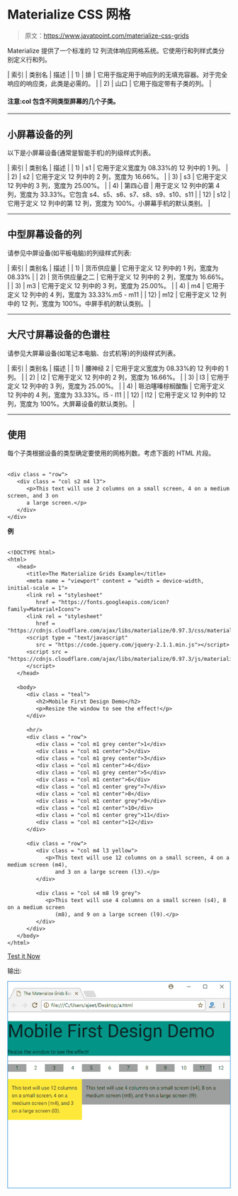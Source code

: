 # Materialize CSS 网格

> 原文：<https://www.javatpoint.com/materialize-css-grids>

Materialize 提供了一个标准的 12 列流体响应网格系统。它使用行和列样式类分别定义行和列。

| 索引 | 类别名 | 描述 |
| 1) | 排 | 它用于指定用于响应列的无填充容器。对于完全响应的响应类，此类是必需的。 |
| 2) | 山口 | 它用于指定带有子类的列。 |

#### 注意:col 包含不同类型屏幕的几个子类。

* * *

## 小屏幕设备的列

以下是小屏幕设备(通常是智能手机)的列级样式列表。

| 索引 | 类别名 | 描述 |
| 1) | s1 | 它用于定义宽度为 08.33%的 12 列中的 1 列。 |
| 2) | s2 | 它用于定义 12 列中的 2 列，宽度为 16.66%。 |
| 3) | s3 | 它用于定义 12 列中的 3 列，宽度为 25.00%。 |
| 4) | 第四心音 | 用于定义 12 列中的第 4 列，宽度为 33.33%。它包含 s4、s5、s6、s7、s8、s9、s10、s11 |
| 12) | s12 | 它用于定义 12 列中的第 12 列，宽度为 100%。小屏幕手机的默认类别。 |

* * *

## 中型屏幕设备的列

请参见中屏设备(如平板电脑)的列级样式列表:

| 索引 | 类别名 | 描述 |
| 1) | 货币供应量 | 它用于定义 12 列中的 1 列，宽度为 08.33% |
| 2) | 货币供应量之二 | 它用于定义 12 列中的 2 列，宽度为 16.66%。 |
| 3) | m3 | 它用于定义 12 列中的 3 列，宽度为 25.00%。 |
| 4) | m4 | 它用于定义 12 列中的 4 列，宽度为 33.33%.m5 - m11 |
| 12) | m12 | 它用于定义 12 列中的 12 列，宽度为 100%。中屏手机的默认类别。 |

* * *

## 大尺寸屏幕设备的色谱柱

请参见大屏幕设备(如笔记本电脑、台式机等)的列级样式列表。

| 索引 | 类别名 | 描述 |
| 1) | 腰神经 2 | 它用于定义宽度为 08.33%的 12 列中的 1 列。 |
| 2) | l2 | 它用于定义 12 列中的 2 列，宽度为 16.66%。 |
| 3) | l3 | 它用于定义 12 列中的 3 列，宽度为 25.00%。 |
| 4) | 哌泊噻嗪棕榈酸酯 | 它用于定义 12 列中的 4 列，宽度为 33.33%。l5 - l11 |
| 12) | l12 | 它用于定义 12 列中的 12 列，宽度为 100%。大屏幕设备的默认类别。 |

* * *

## 使用

每个子类根据设备的类型确定要使用的网格列数。考虑下面的 HTML 片段。

```

<div class = "row">
   <div class = "col s2 m4 l3">
      <p>This text will use 2 columns on a small screen, 4 on a medium screen, and 3 on
      a large screen.</p>
   </div>
</div>

```

**例**

```

<!DOCTYPE html>
<html>
   <head>
      <title>The Materialize Grids Example</title>
      <meta name = "viewport" content = "width = device-width, initial-scale = 1">      
      <link rel = "stylesheet"
         href = "https://fonts.googleapis.com/icon?family=Material+Icons">
      <link rel = "stylesheet"
         href = "https://cdnjs.cloudflare.com/ajax/libs/materialize/0.97.3/css/materialize.min.css">
      <script type = "text/javascript"
         src = "https://code.jquery.com/jquery-2.1.1.min.js"></script>           
      <script src = "https://cdnjs.cloudflare.com/ajax/libs/materialize/0.97.3/js/materialize.min.js">
      </script>             
   </head>

   <body>
      <div class = "teal">
         <h2>Mobile First Design Demo</h2>
         <p>Resize the window to see the effect!</p>
      </div>

      <hr/> 
      <div class = "row">
         <div class = "col m1 grey center">1</div>
         <div class = "col m1 center">2</div>
         <div class = "col m1 grey center">3</div>
         <div class = "col m1 center">4</div>
         <div class = "col m1 grey center">5</div>
         <div class = "col m1 center">6</div>
         <div class = "col m1 center grey">7</div>
         <div class = "col m1 center">8</div>
         <div class = "col m1 center grey">9</div>
         <div class = "col m1 center">10</div>
         <div class = "col m1 center grey">11</div>
         <div class = "col m1 center">12</div>
      </div>

      <div class = "row">
         <div class = "col m4 l3 yellow">
            <p>This text will use 12 columns on a small screen, 4 on a medium screen (m4),
               and 3 on a large screen (l3).</p>
         </div>

         <div class = "col s4 m8 l9 grey">  
            <p>This text will use 4 columns on a small screen (s4), 8 on a medium screen
               (m8), and 9 on a large screen (l9).</p>
         </div>
      </div>
   </body>
</html>

```

[Test it Now](https://www.javatpoint.com/oprweb/test.jsp?filename=materializecssgrids1)

输出:

![Materialize Grids 1](img/883bffe3f57570d81d670bf5bd71a3b5.png)